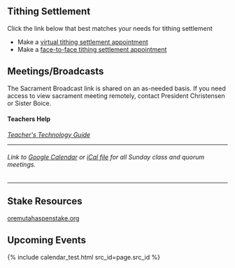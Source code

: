 ## Tithing Settlement

Click the link below that best matches your needs for tithing settlement
* Make a [virtual tithing settlement appointment](https://bishopsharp-tithing-settlement-2021-virtual.youcanbook.me)
* Make a [face-to-face tithing settlement appointment](https://bishopsharp-tithing-settlement-2021.youcanbook.me)

## Meetings/Broadcasts 

The Sacrament Broadcast link is shared on an as-needed basis. If you need access to view sacrament meeting remotely, contact President Christensen or Sister Boice.

#### Teachers Help

*[Teacher's Technology Guide](https://docs.google.com/document/d/1dSY6IK2yK7si5LEYBuJu4oAn8cZhzvsciy1mspVzn3Q/edit)* 

   ---  
###### Link to [Google Calendar](https://calendar.google.com/calendar/u/0?cid=YXNwZW4xMWNvbW11bmljYXRpb25zQGdtYWlsLmNvbQ) or [iCal file](https://calendar.google.com/calendar/ical/aspen11communications%40gmail.com/public/basic.ics) for all Sunday class and quorum meetings.

   --- 

## Stake Resources
[oremutahaspenstake.org](https://www.oremutahaspenstake.org/)

## Upcoming Events
<!-- ### 2021 Youth Conference ###
Click [this link](2021%20Youth%20Conference) to see the latest info for Youth Conference -->
{% include calendar_test.html src_id=page.src_id %}


